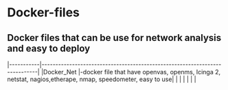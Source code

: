 # Docker-files
Docker files that can be use for network analysis and easy to deploy 
------------------------------------------------------------------------------------------
|-----------|----------------------------------------------------------------------------|
|Docker_Net |-docker  file that have openvas, openms, Icinga 2, netstat, nagios,etherape, nmap, 
speedometer,  easy to use|
|           |                                                                            |
|           |                                                                            |
